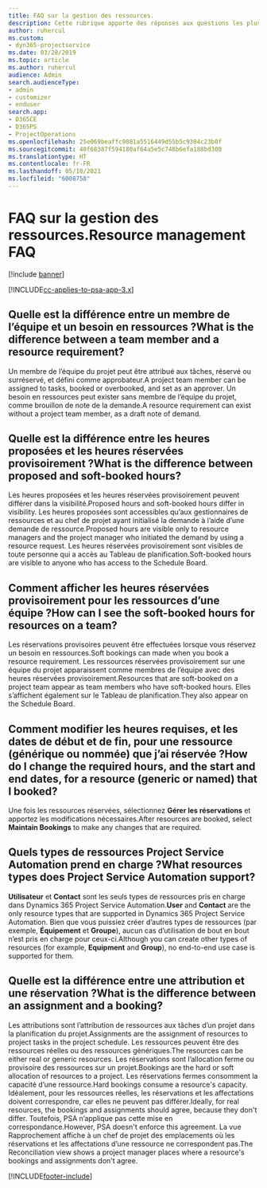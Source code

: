 ```yaml
---
title: FAQ sur la gestion des ressources.
description: Cette rubrique apporte des réponses aux questions les plus fréquemment posées sur la gestion des ressources.
author: ruhercul
ms.custom:
- dyn365-projectservice
ms.date: 03/28/2019
ms.topic: article
ms.author: ruhercul
audience: Admin
search.audienceType:
- admin
- customizer
- enduser
search.app:
- D365CE
- D365PS
- ProjectOperations
ms.openlocfilehash: 25e069beaffc9081a5516449d55b5c9304c23b0f
ms.sourcegitcommit: 40f68387f594180af64a5e5c748b6efa188bd300
ms.translationtype: HT
ms.contentlocale: fr-FR
ms.lasthandoff: 05/10/2021
ms.locfileid: "6008758"
---
```

# <a name="resource-management-faq"></a><span data-ttu-id="d7dda-103">FAQ sur la gestion des ressources.</span><span class="sxs-lookup"><span data-stu-id="d7dda-103">Resource management FAQ</span></span>

[!include [banner](../includes/psa-now-project-operations.md)]

[!INCLUDE[cc-applies-to-psa-app-3.x](../includes/cc-applies-to-psa-app-3x.md)]

## <a name="what-is-the-difference-between-a-team-member-and-a-resource-requirement"></a><span data-ttu-id="d7dda-104">Quelle est la différence entre un membre de l’équipe et un besoin en ressources ?</span><span class="sxs-lookup"><span data-stu-id="d7dda-104">What is the difference between a team member and a resource requirement?</span></span>

<span data-ttu-id="d7dda-105">Un membre de l’équipe du projet peut être attribué aux tâches, réservé ou surréservé, et défini comme approbateur.</span><span class="sxs-lookup"><span data-stu-id="d7dda-105">A project team member can be assigned to tasks, booked or overbooked, and set as an approver.</span></span> <span data-ttu-id="d7dda-106">Un besoin en ressources peut exister sans membre de l’équipe du projet, comme brouillon de note de la demande.</span><span class="sxs-lookup"><span data-stu-id="d7dda-106">A resource requirement can exist without a project team member, as a draft note of demand.</span></span> 

## <a name="what-is-the-difference-between-proposed-and-soft-booked-hours"></a><span data-ttu-id="d7dda-107">Quelle est la différence entre les heures proposées et les heures réservées provisoirement ?</span><span class="sxs-lookup"><span data-stu-id="d7dda-107">What is the difference between proposed and soft-booked hours?</span></span>

<span data-ttu-id="d7dda-108">Les heures proposées et les heures réservées provisoirement peuvent différer dans la visibilité.</span><span class="sxs-lookup"><span data-stu-id="d7dda-108">Proposed hours and soft-booked hours differ in visibility.</span></span> <span data-ttu-id="d7dda-109">Les heures proposées sont accessibles qu’aux gestionnaires de ressources et au chef de projet ayant initialisé la demande à l’aide d’une demande de ressource.</span><span class="sxs-lookup"><span data-stu-id="d7dda-109">Proposed hours are visible only to resource managers and the project manager who initiated the demand by using a resource request.</span></span> <span data-ttu-id="d7dda-110">Les heures réservées provisoirement sont visibles de toute personne qui a accès au Tableau de planification.</span><span class="sxs-lookup"><span data-stu-id="d7dda-110">Soft-booked hours are visible to anyone who has access to the Schedule Board.</span></span>

## <a name="how-can-i-see-the-soft-booked-hours-for-resources-on-a-team"></a><span data-ttu-id="d7dda-111">Comment afficher les heures réservées provisoirement pour les ressources d’une équipe ?</span><span class="sxs-lookup"><span data-stu-id="d7dda-111">How can I see the soft-booked hours for resources on a team?</span></span>

<span data-ttu-id="d7dda-112">Les réservations provisoires peuvent être effectuées lorsque vous réservez un besoin en ressources.</span><span class="sxs-lookup"><span data-stu-id="d7dda-112">Soft bookings can made when you book a resource requirement.</span></span> <span data-ttu-id="d7dda-113">Les ressources réservées provisoirement sur une équipe du projet apparaissent comme membres de l’équipe avec des heures réservées provisoirement.</span><span class="sxs-lookup"><span data-stu-id="d7dda-113">Resources that are soft-booked on a project team appear as team members who have soft-booked hours.</span></span> <span data-ttu-id="d7dda-114">Elles s’affichent également sur le Tableau de planification.</span><span class="sxs-lookup"><span data-stu-id="d7dda-114">They also appear on the Schedule Board.</span></span>

## <a name="how-do-i-change-the-required-hours-and-the-start-and-end-dates-for-a-resource-generic-or-named-that-i-booked"></a><span data-ttu-id="d7dda-115">Comment modifier les heures requises, et les dates de début et de fin, pour une ressource (générique ou nommée) que j’ai réservée ?</span><span class="sxs-lookup"><span data-stu-id="d7dda-115">How do I change the required hours, and the start and end dates, for a resource (generic or named) that I booked?</span></span>

<span data-ttu-id="d7dda-116">Une fois les ressources réservées, sélectionnez **Gérer les réservations** et apportez les modifications nécessaires.</span><span class="sxs-lookup"><span data-stu-id="d7dda-116">After resources are booked, select **Maintain Bookings** to make any changes that are required.</span></span>

## <a name="what-resources-types-does-project-service-automation-support"></a><span data-ttu-id="d7dda-117">Quels types de ressources Project Service Automation prend en charge ?</span><span class="sxs-lookup"><span data-stu-id="d7dda-117">What resources types does Project Service Automation support?</span></span>

<span data-ttu-id="d7dda-118">**Utilisateur** et **Contact** sont les seuls types de ressources pris en charge dans Dynamics 365 Project Service Automation.</span><span class="sxs-lookup"><span data-stu-id="d7dda-118">**User** and **Contact** are the only resource types that are supported in Dynamics 365 Project Service Automation.</span></span> <span data-ttu-id="d7dda-119">Bien que vous puissiez créer d’autres types de ressources (par exemple, **Équipement** et **Groupe**), aucun cas d’utilisation de bout en bout n’est pris en charge pour ceux-ci.</span><span class="sxs-lookup"><span data-stu-id="d7dda-119">Although you can create other types of resources (for example, **Equipment** and **Group**), no end-to-end use case is supported for them.</span></span>

## <a name="what-is-the-difference-between-an-assignment-and-a-booking"></a><span data-ttu-id="d7dda-120">Quelle est la différence entre une attribution et une réservation ?</span><span class="sxs-lookup"><span data-stu-id="d7dda-120">What is the difference between an assignment and a booking?</span></span>

<span data-ttu-id="d7dda-121">Les attributions sont l’attribution de ressources aux tâches d’un projet dans la planification du projet.</span><span class="sxs-lookup"><span data-stu-id="d7dda-121">Assignments are the assignment of resources to project tasks in the project schedule.</span></span> <span data-ttu-id="d7dda-122">Les ressources peuvent être des ressources réelles ou des ressources génériques.</span><span class="sxs-lookup"><span data-stu-id="d7dda-122">The resources can be either real or generic resources.</span></span> <span data-ttu-id="d7dda-123">Les réservations sont l’allocation ferme ou provisoire des ressources sur un projet.</span><span class="sxs-lookup"><span data-stu-id="d7dda-123">Bookings are the hard or soft allocation of resources to a project.</span></span> <span data-ttu-id="d7dda-124">Les réservations fermes consomment la capacité d’une ressource.</span><span class="sxs-lookup"><span data-stu-id="d7dda-124">Hard bookings consume a resource's capacity.</span></span> <span data-ttu-id="d7dda-125">Idéalement, pour les ressources réelles, les réservations et les affectations doivent correspondre, car elles ne peuvent pas différer.</span><span class="sxs-lookup"><span data-stu-id="d7dda-125">Ideally, for real resources, the bookings and assignments should agree, because they don't differ.</span></span> <span data-ttu-id="d7dda-126">Toutefois, PSA n’applique pas cette mise en correspondance.</span><span class="sxs-lookup"><span data-stu-id="d7dda-126">However, PSA doesn't enforce this agreement.</span></span> <span data-ttu-id="d7dda-127">La vue Rapprochement affiche à un chef de projet des emplacements où les réservations et les affectations d’une ressource ne correspondent pas.</span><span class="sxs-lookup"><span data-stu-id="d7dda-127">The Reconciliation view shows a project manager places where a resource's bookings and assignments don't agree.</span></span>


[!INCLUDE[footer-include](../includes/footer-banner.md)]
